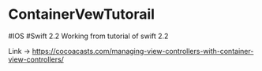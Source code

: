 # ContainerVewTutorail
#IOS #Swift 2.2
Working from tutorial of swift 2.2


Link -> https://cocoacasts.com/managing-view-controllers-with-container-view-controllers/

